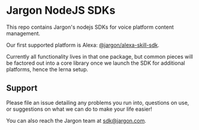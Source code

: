 # Jargon NodeJS SDKs

This repo contains Jargon's nodejs SDKs for voice platform content management.

Our first supported platform is Alexa: [@jargon/alexa-skill-sdk](https://github.com/JargonInc/jargon-sdk-nodejs/tree/master/packages/alexa-skill-sdk).

Currently all functionality lives in that one package, but common pieces will be factored out into a core library once
we launch the SDK for additional platforms, hence the lerna setup.

## Support

Please file an issue detailing any problems you run into, questions on use, or suggestions on what we can do to make your
life easier!

You can also reach the Jargon team at sdk@jargon.com.